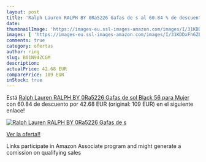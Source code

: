 ```yaml
---
layout: post
title: 'Ralph Lauren RALPH BY 0Ra5226 Gafas de s al 60.84 % de descuento'
date: 
thumbnailImage: 'https://images-eu.ssl-images-amazon.com/images/I/31KDDxFh6ZL._SL200_.jpg'
images: [ 'https://images-eu.ssl-images-amazon.com/images/I/31KDDxFh6ZL._SL200_.jpg' ]
comments: true
category: ofertas
author: ring
slug: B01N94ZCGM
description:
actualPrice: 42.68 EUR
comparePrice: 109 EUR
inStock: true
---
```


Está [Ralph Lauren RALPH BY 0Ra5226 Gafas de sol  Black  56 para Mujer](https://www.amazon.es/dp/B01N94ZCGM/?tag=tolees-21) con 60.84 de descuento por 42.68 EUR (original: 109 EUR) en el siguiente enlace!

[![Ralph Lauren RALPH BY 0Ra5226 Gafas de s](https://images-eu.ssl-images-amazon.com/images/I/31KDDxFh6ZL._SL200_.jpg)](https://www.amazon.es/dp/B01N94ZCGM/?tag=tolees-21)

[Ver la oferta!!](https://www.amazon.es/dp/B01N94ZCGM/?tag=tolees-21)

Links participate in Amazon Associate program and might generate a comission on qualifying sales


